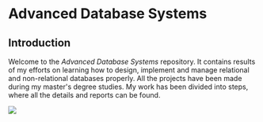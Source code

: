 # Advanced Database Systems
## Introduction

Welcome to the *Advanced Database Systems* repository. It contains results of my efforts on learning how to design, implement and manage relational and non-relational databases properly. All the projects have been made during my master's degree studies. My work has been divided into steps, where all the details and reports can be found.


<img src="https://bs-uploads.toptal.io/blackfish-uploads/components/seo/content/og_image_file/og_image/777046/0712-Bad_Practices_in_Database_Design_-_Are_You_Making_These_Mistakes_Dan_Social-754bc73011e057dc76e55a44a954e0c3.png"/>
